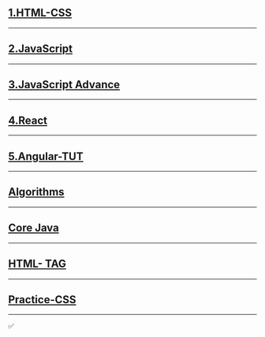 ## [1.HTML-CSS]()
------              

## [2.JavaScript]()
------              

## [3.JavaScript Advance]()
------              

## [4.React]()
------              

## [5.Angular-TUT]()
------              

## [Algorithms]()
------              

## [Core Java]()
------              

## [HTML- TAG]()
------              

## [Practice-CSS]()
------              
✅